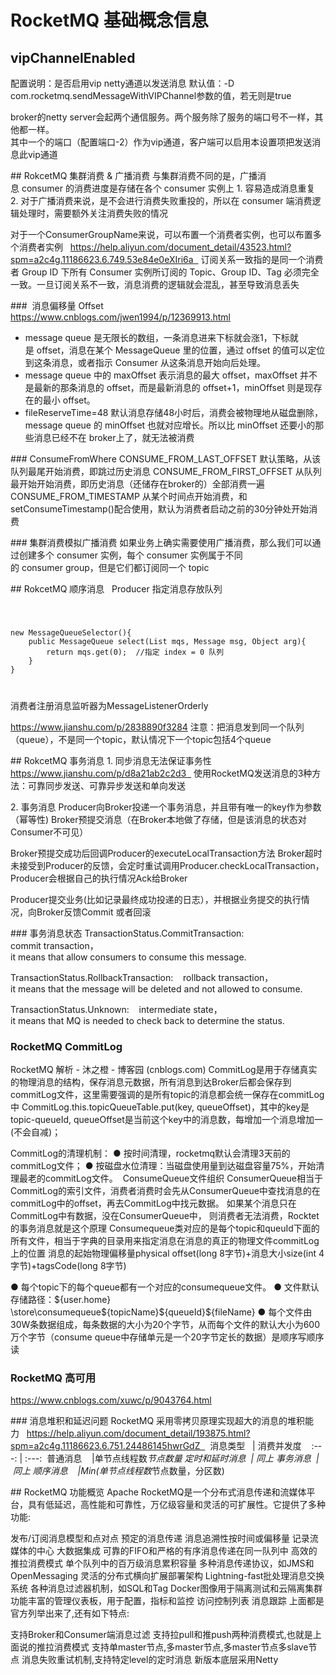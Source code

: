 # RocketMQ 基础概念信息

## vipChannelEnabled
配置说明：是否启用vip netty通道以发送消息
默认值：-D com.rocketmq.sendMessageWithVIPChannel参数的值，若无则是true

broker的netty server会起两个通信服务。两个服务除了服务的端口号不一样，其他都一样。  
其中一个的端口（配置端口-2）作为vip通道，客户端可以启用本设置项把发送消息此vip通道

## RokcetMQ 集群消费 & 广播消费
与集群消费不同的是，广播消息 consumer 的消费进度是存储在各个 consumer 实例上
1. 容易造成消息重复
2. 对于广播消费来说，是不会进行消费失败重投的，所以在 consumer 端消费逻辑处理时，需要额外关注消费失败的情况

对于一个ConsumerGroupName来说，可以布置一个消费者实例，也可以布置多个消费者实例  
https://help.aliyun.com/document_detail/43523.html?spm=a2c4g.11186623.6.749.53e84e0eXIri6a  
订阅关系一致指的是同一个消费者 Group ID 下所有 Consumer 实例所订阅的 Topic、Group ID、Tag 必须完全一致。一旦订阅关系不一致，消息消费的逻辑就会混乱，甚至导致消息丢失

###  消息偏移量 Offset  
https://www.cnblogs.com/jwen1994/p/12369913.html  
* message queue 是无限长的数组，一条消息进来下标就会涨1，下标就是 offset，消息在某个 MessageQueue 里的位置，通过 offset 的值可以定位到这条消息，或者指示 Consumer 从这条消息开始向后处理。  
* message queue 中的 maxOffset 表示消息的最大 offset，maxOffset 并不是最新的那条消息的 offset，而是最新消息的 offset+1，minOffset 则是现存在的最小 offset。
* fileReserveTime=48 默认消息存储48小时后，消费会被物理地从磁盘删除，message queue 的 minOffset 也就对应增长。所以比 minOffset 还要小的那些消息已经不在 broker上了，就无法被消费

### ConsumeFromWhere
CONSUME_FROM_LAST_OFFSET 默认策略，从该队列最尾开始消费，即跳过历史消息
CONSUME_FROM_FIRST_OFFSET 从队列最开始开始消费，即历史消息（还储存在broker的）全部消费一遍
CONSUME_FROM_TIMESTAMP 从某个时间点开始消费，和setConsumeTimestamp()配合使用，默认为消费者启动之前的30分钟处开始消费

### 集群消费模拟广播消费
如果业务上确实需要使用广播消费，那么我们可以通过创建多个 consumer 实例，每个 consumer 实例属于不同的 consumer group，但是它们都订阅同一个 topic

## RokcetMQ 顺序消息  
Producer 指定消息存放队列
<code>
<pre> 
new MessageQueueSelector(){
    public MessageQueue select(List<MessageQueue> mqs, Message msg, Object arg){
        return mqs.get(0);  //指定 index = 0 队列
    }
}
</pre>
</code>
消费者注册消息监听器为MessageListenerOrderly

https://www.jianshu.com/p/2838890f3284
注意：把消息发到同一个队列（queue），不是同一个topic，默认情况下一个topic包括4个queue  

## RokcetMQ 事务消息
1. 同步消息无法保证事务性
https://www.jianshu.com/p/d8a21ab2c2d3  
使用RocketMQ发送消息的3种方法：可靠同步发送、可靠异步发送和单向发送

2. 事务消息
Producer向Broker投递一个事务消息，并且带有唯一的key作为参数（幂等性)
Broker预提交消息（在Broker本地做了存储，但是该消息的状态对Consumer不可见）

Broker预提交成功后回调Producer的executeLocalTransaction方法
Broker超时未接受到Producer的反馈，会定时重试调用Producer.checkLocalTransaction，Producer会根据自己的执行情况Ack给Broker

Producer提交业务(比如记录最终成功投递的日志），并根据业务提交的执行情况，向Broker反馈Commit 或者回滚

### 事务消息状态
TransactionStatus.CommitTransaction:   
commit transaction，it means that allow consumers to consume this message.

TransactionStatus.RollbackTransaction:   
rollback transaction，it means that the message will be deleted and not allowed to consume.

TransactionStatus.Unknown:   
intermediate state，it means that MQ is needed to check back to determine the status.

### RocketMQ CommitLog
RocketMQ 解析 - 沐之橙 - 博客园 (cnblogs.com)
CommitLog是用于存储真实的物理消息的结构，保存消息元数据，所有消息到达Broker后都会保存到commitLog文件，这里需要强调的是所有topic的消息都会统一保存在commitLog中
CommitLog.this.topicQueueTable.put(key, queueOffset)，其中的key是 topic-queueId, queueOffset是当前这个key中的消息数，每增加一个消息增加一(不会自减)；

CommitLog的清理机制：
● 按时间清理，rocketmq默认会清理3天前的commitLog文件；
● 按磁盘水位清理：当磁盘使用量到达磁盘容量75%，开始清理最老的commitLog文件。
 ConsumeQueue文件组织
ConsumerQueue相当于CommitLog的索引文件，消费者消费时会先从ConsumerQueue中查找消息的在commitLog中的offset，再去CommitLog中找元数据。
如果某个消息只在CommitLog中有数据，没在ConsumerQueue中， 则消费者无法消费，Rocktet的事务消息就是这个原理
Consumequeue类对应的是每个topic和queuId下面的所有文件，相当于字典的目录用来指定消息在消息的真正的物理文件commitLog上的位置
消息的起始物理偏移量physical offset(long 8字节)+消息大小size(int 4字节)+tagsCode(long 8字节)

● 每个topic下的每个queue都有一个对应的consumequeue文件。
● 文件默认存储路径：${user.home} \store\consumequeue\${topicName}\${queueId}\${fileName}
● 每个文件由30W条数据组成，每条数据的大小为20个字节，从而每个文件的默认大小为600万个字节（consume queue中存储单元是一个20字节定长的数据）是顺序写顺序读

### RocketMQ 高可用
https://www.cnblogs.com/xuwc/p/9043764.html

### 消息堆积和延迟问题
RocketMQ 采用零拷贝原理实现超大的消息的堆积能力  
https://help.aliyun.com/document_detail/193875.html?spm=a2c4g.11186623.6.751.24486145hwrGdZ  
 消息类型   | 消费并发度  
 :---: | :---: 
普通消息    |单节点线程数*节点数量
定时和延时消息  | 同上
事务消息  | 同上
顺序消息    |Min(单节点线程数*节点数量，分区数)

## RocketMQ 功能概览
Apache RocketMQ是一个分布式消息传递和流媒体平台，具有低延迟，高性能和可靠性，万亿级容量和灵活的可扩展性。它提供了多种功能:

发布/订阅消息模型和点对点
预定的消息传递
消息追溯性按时间或偏移量
记录流媒体的中心
大数据集成
可靠的FIFO和严格的有序消息传递在同一队列中
高效的推拉消费模式
单个队列中的百万级消息累积容量
多种消息传递协议，如JMS和OpenMessaging
灵活的分布式横向扩展部署架构
Lightning-fast批处理消息交换系统
各种消息过滤器机制，如SQL和Tag
Docker图像用于隔离测试和云隔离集群
功能丰富的管理仪表板，用于配置，指标和监控
访问控制列表
消息跟踪
上面都是官方列举出来了,还有如下特点:

支持Broker和Consumer端消息过滤
支持拉pull和推push两种消费模式,也就是上面说的推拉消费模式
支持单master节点,多master节点,多master节点多slave节点
消息失败重试机制,支持特定level的定时消息
新版本底层采用Netty

